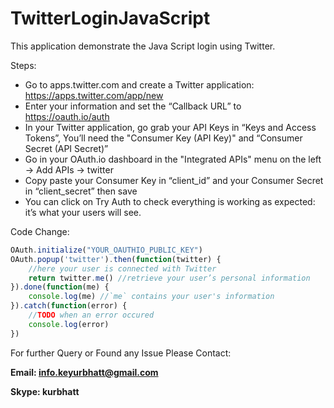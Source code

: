 # TwitterLoginJavaScript

This application demonstrate the Java Script login using Twitter.

Steps:
  - Go to apps.twitter.com and create a Twitter application: https://apps.twitter.com/app/new
  - Enter your information and set the “Callback URL” to https://oauth.io/auth
  - In your Twitter application, go grab your API Keys in “Keys and Access Tokens”, You’ll need the "Consumer Key (API Key)" and “Consumer Secret (API Secret)”
  - Go in your OAuth.io dashboard in the "Integrated APIs" menu on the left -> Add APIs -> twitter
  - Copy paste your Consumer Key in “client_id” and your Consumer Secret in “client_secret” then save
  - You can click on Try Auth to check everything is working as expected: it’s what your users will see.

Code Change:

```javascript
OAuth.initialize("YOUR_OAUTHIO_PUBLIC_KEY")
OAuth.popup('twitter').then(function(twitter) {
    //here your user is connected with Twitter
    return twitter.me() //retrieve your user’s personal information
}).done(function(me) {
    console.log(me) //`me` contains your user's information
}).catch(function(error) {
    //TODO when an error occured
    console.log(error)
})
```

For further Query or Found any Issue Please Contact:

**Email: info.keyurbhatt@gmail.com**

**Skype: kurbhatt**


